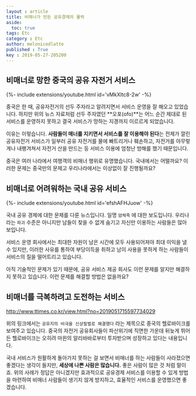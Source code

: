 ```yaml
---
layout : article
title: 비매너가 만든 공유경제의 몰락
aside:
  toc: true
tags: Etc
category : Etc
author: melonicedlatte
published : True
key : 2019-05-27-205200
---
```


## 비매너로 망한 중국의 공유 자전거 서비스

{%- include extensions/youtube.html id='vMkXltc8-2w' -%}

중국은 한 때, 공유자전거의 선두 주자라고 알려지면서 서비스 운영을 잘 해오고 있었습니다. 하지만 위의 뉴스 자료처럼 선두 주자였던 **오포(ofo)**는 어느 순간 제대로 된 서비스를 운영하지 못하고 결국 서비스가 망하는 지경까지 이르르게 되었습니다. 

이유는 이렇습니다. **사람들이 매너를 지키면서 서비스를 잘 이용해야 된다**는 전제가 깔린 공유자전거 서비스가 일부러 공유 자전거를 물에 빠트리거나 훼손하고, 자전거를 아무렇게나 내팽겨쳐서 자전거 산을 만드는 등 서비스 이용에 엄청난 방해를 했기 때문입니다.

중국은 여러 나라에서 여행객의 비매너 행위로 유명했습니다. 국내에서는 어떨까요? 이러한 문제는 중국만의 문제고 우리나라에서는 이상없이 잘 진행될까요?  

## 비매너로 어려워하는 국내 공유 서비스

{%- include extensions/youtube.html id='efshAFHJuow' -%}

국내 공유 경제에 대한 문제를 다룬 뉴스입니다. 일명 `얌체족` 에 대한 보도입니다. 우리나라는 `파괴` 수준은 아니지만 남들이 찾을 수 없게 숨기고 자신만 이용하는 사람들은 많아보입니다. 

서비스 운영 회사에서는 최대한 자원이 남은 시간에 모두 사용되어져야 최대 이익을 낼 수 있지만, 이러한 사유를 통하여 부당이득을 취하고 남이 사용을 못하게 하는 사람들이 서비스의 질을 떨어트리고 있습니다. 

아직 기술적인 문제가 있기 때문에, 공유 서비스 제공 회사도 이런 문제를 알지만 해결하지 못하고 있습니다. 이런 문제를 해결할 방법은 없을까요? 

## 비매너를 극복하려고 도전하는 서비스

http://www.ttimes.co.kr/view.html?no=2019051715597734029

위의 링크에서는 `공유지의 비극을 신상필벌로 해결했다` 라는 제목으로 중국의 헬로바이크를 보여주고 있습니다. 중국의 자전거 공유회사들이 파산위기에 직면한 가운데 뒤늦게 뛰어든 헬로바이크는 오히려 마윈의 알리바바로부터 투자받으며 성장하고 있다는 내용입니다. 

국내 서비스가 원활하게 돌아가지 못하는 걸 보면서 비매너를 하는 사람들이 사라졌으면 좋겠다는 생각이 들지만, **세상에 나쁜 사람은 많습니다.** 좋은 사람이 많은 것 처럼 말이죠. 위의 사례가 정답은 아니겠지만 효과적으로 공유경제 서비스를 이용할 수 있게 방법을 마련하여 비매너 사람들이 생기지 않게 방지하고, 효율적인 서비스를 운영했으면 좋겠습니다.
